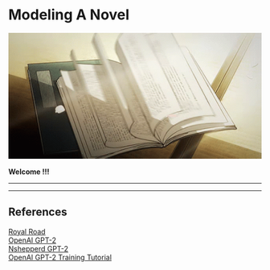 # Modeling A Novel
  
<div style="text-align:center"><img src="img/book.gif" width="100%" height="250"/></div>

**Welcome !!!** 

---


---

## References

[Royal Road](https://www.royalroad.com/home)  
[OpenAI GPT-2](https://github.com/openai/gpt-2)  
[Nshepperd GPT-2](https://github.com/nshepperd/gpt-2)  
[OpenAI GPT-2 Training Tutorial](https://www.youtube.com/watch?v=oEpLMb5D_G0&t=76s)  